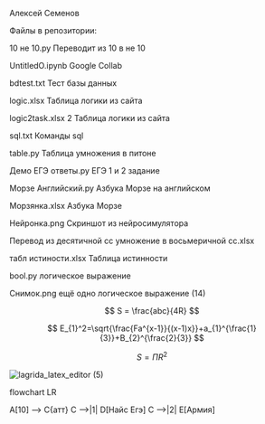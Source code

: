 Алексей Семенов

Файлы в репозитории:

10 не 10.py Переводит из 10 в не 10

UntitledO.ipynb Google Collab

bdtest.txt Тест базы данных

logic.xlsx Таблица логики из сайта

logic2task.xlsx 2 Таблица логики из сайта

sql.txt Команды sql

table.py Таблица умножения в питоне

Демо ЕГЭ ответы.py ЕГЭ 1 и 2 задание

Морзе Английский.py Азбука Морзе на английском

Морзянка.xlsx Азбука Морзе

Нейронка.png Скриншот из нейросимулятора

Перевод из десятичной сс умножение в восьмеричной сс.xlsx 

табл истиности.xlsx Таблица истинности

bool.py логическое выражение

Снимок.png ещё одно логическое выражение (14)

$$ S = \frac{abc}{4R} $$

$$ E_{1}^2=\sqrt{\frac{Fa^{x-1}}{(x-1)x}}+a_{1}^{\frac{1}{3}}+B_{2}^{\frac{2}{3}} $$

$$ S = \Pi R^{2} $$

![lagrida_latex_editor (5)](https://user-images.githubusercontent.com/114716666/201263077-8e5d1523-547c-4f7c-aae5-c410c3a14fa9.png)

flowchart LR

A[10] --> C{атт}
C -->|1| D[Найс Егэ]
C -->|2| E[Армия]




